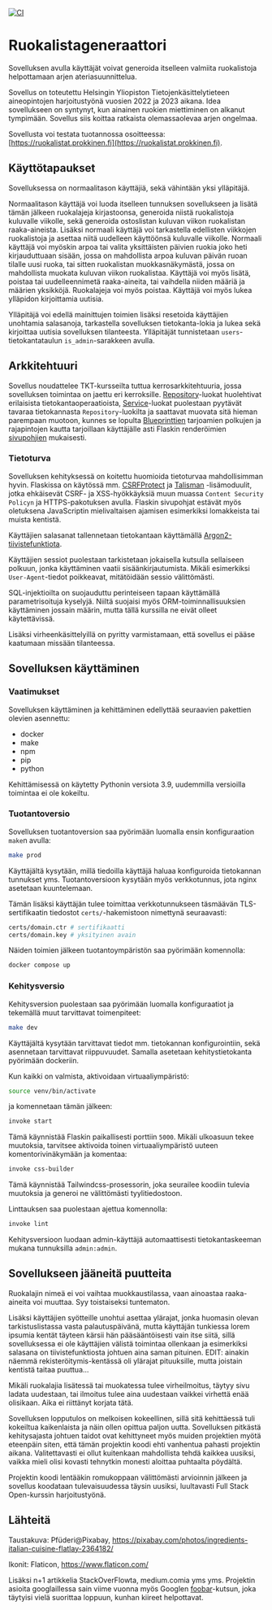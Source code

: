[![CI](https://github.com/Pekk4/ruokalistageneraattori/actions/workflows/CI.yml/badge.svg?branch=master)](https://github.com/Pekk4/ruokalistageneraattori/actions/workflows/CI.yml)

# Ruokalistageneraattori

Sovelluksen avulla käyttäjät voivat generoida itselleen valmiita ruokalistoja helpottamaan arjen ateriasuunnittelua.

Sovellus on toteutettu Helsingin Yliopiston Tietojenkäsittelytieteen aineopintojen harjoitustyönä vuosien 2022 ja 2023 aikana.
Idea sovellukseen on syntynyt, kun ainainen ruokien miettiminen on alkanut tympimään. Sovellus siis koittaa ratkaista olemassaolevaa arjen ongelmaa.

Sovellusta voi testata tuotannossa osoitteessa: [https://ruokalistat.prokkinen.fi](https://ruokalistat.prokkinen.fi).

## Käyttötapaukset

Sovelluksessa on normaalitason käyttäjiä, sekä vähintään yksi ylläpitäjä.

Normaalitason käyttäjä voi luoda itselleen tunnuksen sovellukseen ja lisätä tämän jälkeen ruokalajeja kirjastoonsa, generoida niistä ruokalistoja kuluvalle viikolle, sekä generoida ostoslistan kuluvan viikon ruokalistan raaka-aineista. Lisäksi normaali käyttäjä voi tarkastella edellisten viikkojen ruokalistoja ja asettaa niitä uudelleen käyttöönsä kuluvalle viikolle. Normaali käyttäjä voi myöskin arpoa tai valita yksittäisten päivien ruokia joko heti kirjauduttuaan sisään, jossa on mahdollista arpoa kuluvan päivän ruoan tilalle uusi ruoka, tai sitten ruokalistan muokkasnäkymästä, jossa on mahdollista muokata kuluvan viikon ruokalistaa. Käyttäjä voi myös lisätä, poistaa tai uudelleennimetä raaka-aineita, tai vaihdella niiden määriä ja määrien yksikköjä. Ruokalajeja voi myös poistaa. Käyttäjä voi myös lukea ylläpidon kirjoittamia uutisia.

Ylläpitäjä voi edellä mainittujen toimien lisäksi resetoida käyttäjien unohtamia salasanoja, tarkastella sovelluksen tietokanta-lokia ja lukea sekä kirjoittaa uutisia sovelluksen tilanteesta. Ylläpitäjät tunnistetaan `users`-tietokantataulun `is_admin`-sarakkeen avulla.

## Arkkitehtuuri

Sovellus noudattelee TKT-kursseilta tuttua kerrosarkkitehtuuria, jossa sovelluksen toimintaa on jaettu eri kerroksille. [Repository](https://github.com/Pekk4/ruokalistageneraattori/tree/master/src/repositories)-luokat huolehtivat erilaisista tietokantaoperaatioista, [Service](https://github.com/Pekk4/ruokalistageneraattori/tree/master/src/services)-luokat puolestaan pyytävät tavaraa tietokannasta `Repository`-luokilta ja saattavat muovata sitä hieman parempaan muotoon, kunnes se lopulta [Blueprinttien](https://github.com/Pekk4/ruokalistageneraattori/tree/master/src/blueprints) tarjoamien polkujen ja rajapintojen kautta tarjoillaan käyttäjälle asti Flaskin renderöimien [sivupohjien](https://github.com/Pekk4/ruokalistageneraattori/tree/master/src/templates) mukaisesti.

### Tietoturva

Sovelluksen kehityksessä on koitettu huomioida tietoturvaa mahdollisimman hyvin. Flaskissa on käytössä mm. [CSRFProtect](https://pypi.org/project/Flask-WTF/) ja [Talisman](https://pypi.org/project/talisman/) -lisämoduulit, jotka ehkäisevät CSRF- ja XSS-hyökkäyksiä muun muassa `Content Security Policyn` ja HTTPS-pakotuksen avulla. Flaskin sivupohjat estävät myös oletuksena JavaScriptin mielivaltaisen ajamisen esimerkiksi lomakkeista tai muista kentistä.

Käyttäjien salasanat tallennetaan tietokantaan käyttämällä [Argon2-tiivistefunktiota](https://pypi.org/project/argon2-cffi/).

Käyttäjien sessiot puolestaan tarkistetaan jokaisella kutsulla sellaiseen polkuun, jonka käyttäminen vaatii sisäänkirjautumista. Mikäli esimerkiksi `User-Agent`-tiedot poikkeavat, mitätöidään sessio välittömästi.

SQL-injektioilta on suojauduttu perinteiseen tapaan käyttämällä parametrisoituja kyselyjä. Niiltä suojaisi myös ORM-toiminnallisuuksien käyttäminen jossain määrin, mutta tällä kurssilla ne eivät olleet käytettävissä.

Lisäksi virheenkäsittelyillä on pyritty varmistamaan, että sovellus ei pääse kaatumaan missään tilanteessa.

## Sovelluksen käyttäminen

### Vaatimukset

Sovelluksen käyttäminen ja kehittäminen edellyttää seuraavien pakettien olevien asennettu:

 - docker
 - make
 - npm
 - pip
 - python

Kehittämisessä on käytetty Pythonin versiota 3.9, uudemmilla versioilla toimintaa ei ole kokeiltu.

### Tuotantoversio

Sovelluksen tuotantoversion saa pyörimään luomalla ensin konfiguraation `make`n avulla:

```bash
make prod
```

Käyttäjältä kysytään, millä tiedoilla käyttäjä haluaa konfiguroida tietokannan tunnukset yms. Tuotantoversioon kysytään myös verkkotunnus, jota nginx asetetaan kuuntelemaan.

Tämän lisäksi käyttäjän tulee toimittaa verkkotunnukseen täsmäävän TLS-sertifikaatin tiedostot `certs/`-hakemistoon nimettynä seuraavasti:

```bash
certs/domain.ctr # sertifikaatti
certs/domain.key # yksityinen avain
```

Näiden toimien jälkeen tuotantoympäristön saa pyörimään komennolla:

```bash
docker compose up
```

### Kehitysversio

Kehitysversion puolestaan saa pyörimään luomalla konfiguraatiot ja tekemällä muut tarvittavat toimenpiteet:

```bash
make dev
```

Käyttäjältä kysytään tarvittavat tiedot mm. tietokannan konfigurointiin, sekä asennetaan tarvittavat riippuvuudet. Samalla asetetaan kehitystietokanta pyörimään dockeriin.

Kun kaikki on valmista, aktivoidaan virtuaaliympäristö:

```bash
source venv/bin/activate
```

ja komennetaan tämän jälkeen:

```bash
invoke start
```

Tämä käynnistää Flaskin paikallisesti porttiin `5000`. Mikäli ulkoasuun tekee muutoksia, tarvitsee aktivoida toinen virtuaaliympäristö uuteen komentorivinäkymään ja komentaa: 

```bash
invoke css-builder
```

Tämä käynnistää Tailwindcss-prosessorin, joka seurailee koodiin tulevia muutoksia ja generoi ne välittömästi tyylitiedostoon.

Linttauksen saa puolestaan ajettua komennolla:

```bash
invoke lint
```

Kehitysversioon luodaan admin-käyttäjä automaattisesti tietokantaskeeman mukana tunnuksilla `admin:admin`.

## Sovellukseen jääneitä puutteita

Ruokalajin nimeä ei voi vaihtaa muokkaustilassa, vaan ainoastaa raaka-aineita voi muuttaa. Syy toistaiseksi tuntematon.

Lisäksi käyttäjien syötteille unohtui asettaa ylärajat, jonka huomasin olevan tarkistuslistassa vasta palautuspäivänä, mutta käyttäjän tunkiessa lorem ipsumia kentät täyteen kärsii hän pääsääntöisesti vain itse siitä, sillä sovelluksessa ei ole käyttäjien välistä toimintaa ollenkaan ja esimerkiksi salasana on tiivistefunktiosta johtuen aina saman pituinen.
EDIT: ainakin näemmä rekisteröitymis-kentässä oli ylärajat pituuksille, mutta joistain kentistä taitaa puuttua...

Mikäli ruokalajia lisätessä tai muokatessa tulee virheilmoitus, täytyy sivu ladata uudestaan, tai ilmoitus tulee aina uudestaan vaikkei virhettä enää olisikaan. Aika ei riittänyt korjata tätä.

Sovelluksen lopputulos on melkoisen kokeellinen, sillä sitä kehittäessä tuli kokeiltua kaikenlaista ja näin ollen opittua paljon uutta. Sovelluksen pitkästä kehitysajasta johtuen taidot ovat kehittyneet myös muiden projektien myötä eteenpäin siten, että tämän projektin koodi ehti vanhentua pahasti projektin aikana. Valitettavasti ei ollut kuitenkaan mahdollista tehdä kaikkea uusiksi, vaikka mieli olisi kovasti tehnytkin monesti aloittaa puhtaalta pöydältä.

Projektin koodi lentääkin romukoppaan välittömästi arvioinnin jälkeen ja sovellus koodataan tulevaisuudessa täysin uusiksi, luultavasti Full Stack Open-kurssin harjoitustyönä.

## Lähteitä

Taustakuva: Pfüderi@Pixabay, https://pixabay.com/photos/ingredients-italian-cuisine-flatlay-2364182/

Ikonit: Flaticon, https://www.flaticon.com/

Lisäksi n+1 artikkelia StackOverFlowta, medium.comia yms yms. Projektin asioita googlaillessa sain viime vuonna myös Googlen [foobar](https://www.turing.com/kb/foobar-google-secret-hiring-technique)-kutsun, joka täytyisi vielä suorittaa loppuun, kunhan kiireet helpottavat.